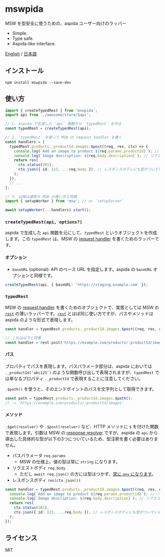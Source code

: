# mswpida

MSW を型安全に使うための、aspida ユーザー向けのラッパー

- Simple.
- Type safe.
- Aspida-like interface.

[English](./README.md) / [日本語](./README.ja.md)

## インストール

```console
npm install mswpida --save-dev
```

## 使い方

```ts
import { createTypedRest } from 'mswpida';
import api from './awesome/store/$api';

// 1. aspida で生成した `api` 関数から `typedRest` を作る
const typedRest = createTypedRest(api);

// 2. `typedRest` を使って MSW の request handler を書く
const handlers = [
  typedRest.products._productId.images.$post((req, res, ctx) => {
    console.log(`Add an image to product ${req.params.productId}`); // パスパラメータに型がついている ✅
    console.log(`Image description: ${req.body.description}`); // リクエストボディに型がついている ✅
    return res(
      ctx.status(201),
      ctx.json({ id: 123, ...req.body }), // レスポンスボディにも型がついている ✅
    );
  }),
  // ...
];

// 3. 以降は通常の MSW の使い方と同様
import { setupWorker } from 'msw'; // or `setupServer`

await setupWorker(...handlers).start();
```

### `createTypedRest(api, options?)`

aspida で生成した `api` 関数を元にして、`typedRest` というオブジェクトを作成します。この `typedRest` は、MSW の [request handler](https://v1.mswjs.io/docs/basics/request-handler) を書くためのラッパーです。

#### オプション

- `baseURL` (optional): API のベース URL を指定します。aspida の `baseURL` オプションと同様です。

```ts
createTypedRest(api, { baseURL: 'https://staging.example.com' });
```

### `typedRest`

MSW の [request handler](https://v1.mswjs.io/docs/basics/request-handler) を書くためのオブジェクトで、実態としては MSW の [`rest`](https://v1.mswjs.io/docs/api/rest) の薄いラッパーです。[`rest`](https://v1.mswjs.io/docs/api/rest) とほぼ同じ使い方ですが、パスやメソッドは aspida のような形式で表現します。

```ts
const handler = typedRest.products._productId.images.$post((req, res, ctx) => ...);

// これは以下と同等
const handler = rest.post('https://example.com/products/:productId/images', (req, res, ctx) => ...);
```

#### パス

プロパティでパスを表現します。パスパラメータ部分は、aspida においては `._productId('abc123')` のような関数呼び出しで表現されますが、`typedRest` では単なるプロパティ `._productId` で表現することに注意してください。

`.$path()` を使うと、そのエンドポイントのパスを文字列として取得できます。

```ts
const path = typedRest.products._productId.images.$path();
// -> 'https://example.com/products/:productId/images'
```

#### メソッド

`.$get(resolver)` や `.$post(resolver)` など、HTTP メソッドに `$` を付けた関数で表現します。引数は MSW の [response resolver](https://v1.mswjs.io/docs/basics/response-resolver) ですが、aspida の `api` から導出した具体的な型が以下の3つについているため、型注釈を書く必要はありません。

- パスパラメータ `req.params`
  - MSW の仕様上、値の型は常に `string` になります。
- リクエストボディ `req.body`
  - ただし `await req.json()` の方には型はつかず、[常に `any` になります](https://github.com/mswjs/msw/issues/1318#issuecomment-1205149710)。
- レスポンスボディ `res(ctx.json())`

```ts
const handler = typedRest.products._productId.images.$post((req, res, ctx) => {
  console.log(`Add an image to product ${req.params.productId}`); // パスパラメータに型がついている ✅
  console.log(`Image description: ${req.body.description}`); // リクエストボディに型がついている ✅
  return res(
    ctx.status(201),
    ctx.json({ id: 123, ...req.body }), // レスポンスボディにも型がついている ✅
  );
});
```

## ライセンス

MIT
